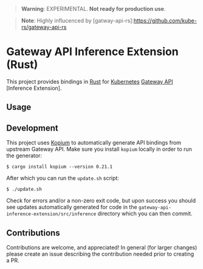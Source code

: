 
> **Warning**: EXPERIMENTAL. **Not ready for production use**.

> **Note**: Highly influcenced by [gatway-api-rs]:https://github.com/kube-rs/gateway-api-rs

# Gateway API Inference Extension (Rust)

This project provides bindings in [Rust] for [Kubernetes] [Gateway API] [Inference Extension].

[gwv]:https://github.com/kubernetes-sigs/gateway-api-inference-extension/releases/tag/v0.3.0
[Rust]:https://rust-lang.org
[Kubernetes]:https://kubernetes.io/
[Gateway API]:https://gateway-api.sigs.k8s.io/
[Gateway API Inference Extension]:https://gateway-api-inference-extension.sigs.k8s.io/

## Usage

[kube-rs]:https://github.com/kube-rs/kube
[Client]:https://docs.rs/kube/latest/kube/struct.Client.html
[Controller]:https://kube.rs/controllers/intro/

## Development

This project uses [Kopium] to automatically generate API bindings from upstream
Gateway API. Make sure you install `kopium` locally in order to run the
generator:

```console
$ cargo install kopium --version 0.21.1
```

After which you can run the `update.sh` script:

```console
$ ./update.sh
```

Check for errors and/or a non-zero exit code, but upon success you should see
updates automatically generated for code in the `gateway-api-inference-extension/src/inference` directory
which you can then commit.

[Kopium]:https://github.com/kube-rs/kopium

## Contributions

Contributions are welcome, and appreciated! In general (for larger changes)
please create an issue describing the contribution needed prior to creating a
PR.
